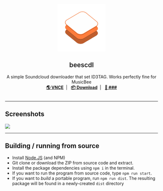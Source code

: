 <br />
<p align="center">
    <img src="src/public/icon.png" alt="Logo" width="156" height="156">
  </a>
  <h2 align="center" style="font-weight: 600">beescdl</h2>

  <p align="center">
     A simple Soundcloud downloader that set ID3TAG. Works perfectly fine for MusicBee
    <br />
    <a href="https://github.com/VZCE" target="blank"><strong>🌎 VNCE</strong></a>&nbsp;&nbsp;|&nbsp;&nbsp;
    <a href="https://github.com/VZCE/beescdl/releases" target="blank"><strong>📦️ Download</strong></a>&nbsp;&nbsp;|&nbsp;&nbsp;
    <a href="" target="blank"><strong>💬 ###</strong></a>
    <br />
    <br />
  </p>
</p>

-----

## Screenshots

<img align=center src="https://cdn.discordapp.com/attachments/917906344118476822/1116305200379088976/image.png">

-----

## Building / running from source

- Install [Node.JS](https://nodejs.org/en) (and NPM)
- Git clone or download the ZIP from source code and extract.
- Install the package dependencies using `npm i` in the terminal.
- If you want to run the program from source code, type `npm run start`.
- If you want to *build* a portable program, run `npm run dist`. The resulting package will be found in a newly-created `dist` directory